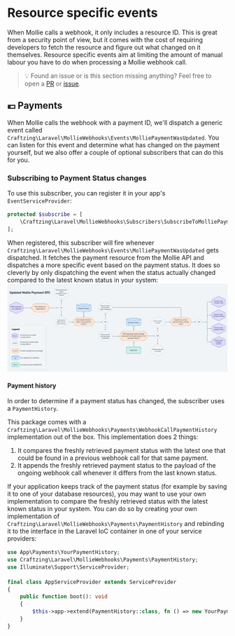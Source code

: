 Resource specific events
===

When Mollie calls a webhook, it only includes a resource ID. This is great from a security point of view, but it comes 
with the cost of requiring developers to fetch the resource and figure out what changed on it themselves. Resource 
specific events aim at limiting the amount of manual labour you have to do when processing a Mollie webhook call.

> 💡 Found an issue or is this section missing anything? Feel free to open a
> [PR](https://github.com/craftzing/laravel-mollie-webhooks/compare) or
> [issue](https://github.com/craftzing/laravel-mollie-webhooks/issues/new).

## 💶 Payments

When Mollie calls the webhook with a payment ID, we'll dispatch a generic event called 
`Craftzing\Laravel\MollieWebhooks\Events\MolliePaymentWasUpdated`. You can listen for this event and determine what has
changed on the payment yourself, but we also offer a couple of optional subscribers that can do this for you.

### Subscribing to Payment Status changes

To use this subscriber, you can register it in your app's `EventServiceProvider`:
```php
protected $subscribe = [
    \Craftzing\Laravel\MollieWebhooks\Subscribers\SubscribeToMolliePaymentStatusChanges::class,
];
```

When registered, this subscriber will fire whenever `Craftzing\Laravel\MollieWebhooks\Events\MolliePaymentWasUpdated` 
gets dispatched. It fetches the payment resource from the Mollie API and dispatches a more specific event based on the 
payment status. It does so cleverly by only dispatching the event when the status actually changed compared to the 
latest known status in your system:
![Updated Payment EPC](/art/updated-payment-epc.png)

#### Payment history

In order to determine if a payment status has changed, the subscriber uses a `PaymentHistory`.

This package comes with a `Craftzing\Laravel\MollieWebhooks\Payments\WebhookCallPaymentHistory` implementation out of 
the box. This implementation does 2 things:
1. It compares the freshly retrieved payment status with the latest one that could be found in a previous webhook call 
   for that same payment.
2. It appends the freshly retrieved payment status to the payload of the ongoing webhook call whenever it differs from 
   the last known status.

If your application keeps track of the payment status (for example by saving it to one of your database resources), you
may want to use your own implementation to compare the freshly retrieved status with the latest known status in your 
system. You can do so by creating your own implementation of `Craftzing\Laravel\MollieWebhooks\Payments\PaymentHistory`
and rebinding it to the interface in the Laravel IoC container in one of your service providers:
```php
use App\Payments\YourPaymentHistory;
use Craftzing\Laravel\MollieWebhooks\Payments\PaymentHistory;
use Illuminate\Support\ServiceProvider;

final class AppServiceProvider extends ServiceProvider
{
    public function boot(): void
    {
        $this->app->extend(PaymentHistory::class, fn () => new YourPaymentHistory());
    }
}
```
